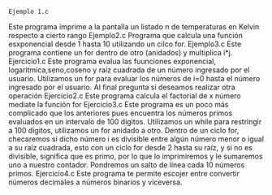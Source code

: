 	Ejemplo 1.c
Este programa imprime a la pantalla un listado n de temperaturas en Kelvin respecto a cierto rango
       Ejemplo2.c
Programa que calcula una función esxponencial desde 1 hasta 10 utilizando un cilco for.
	Ejemplo3.c
Este programa contiene un for dentro de otro (anidados) y multiplica i*j.
	Ejercicio1.c
Este programa evalua las fuunciones exponencial, logaritmica,seno,coseno y raíz cuadrada de un número ingresado por el usuario. Utilizamos un for para evaluar los números de i=0 hasta el número ingresado por el usuario.
Al final pregunta si deseamos realizar otra operación
	Ejercicio2.c
Este programa calcula el factorial de x número mediate la función for 
	Ejercicio3.c
 Este programa es un poco más complicado que los anteriores pues encuentra los números primos evaluados en un intervalo de 100 digitos.
Utilizamos un while para restringir a 100 digitos, utilizamos un for anidado a otro.
Dentro de un ciclo for, checaremos si dicho número i es divisible entre algún número menor o igual a su raíz cuadrada, esto con un ciclo for desde 2 hasta su raíz, y si no es divisible, significa que es primo, por lo que lo imprimiremos y le sumaremos uno a nuestro contador. Pondremos un salto de línea cada 10 números primos.
	Ejercicio4.c
Este programa te permite escojer entre convertir números decimales a números binarios y viceversa. 
